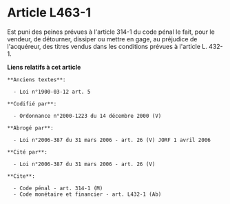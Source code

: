 # Article L463-1

Est puni des peines prévues à l'article 314-1 du code pénal le fait, pour le vendeur, de détourner, dissiper ou mettre en
gage, au préjudice de l'acquéreur, des titres vendus dans les conditions prévues à l'article L. 432-1.

**Liens relatifs à cet article**

	**Anciens textes**:

	  - Loi n°1900-03-12 art. 5

	**Codifié par**:

	  - Ordonnance n°2000-1223 du 14 décembre 2000 (V)

	**Abrogé par**:

	  - Loi n°2006-387 du 31 mars 2006 - art. 26 (V) JORF 1 avril 2006

	**Cité par**:

	  - Loi n°2006-387 du 31 mars 2006 - art. 26 (V)

	**Cite**:

	  - Code pénal - art. 314-1 (M)
	  - Code monétaire et financier - art. L432-1 (Ab)
